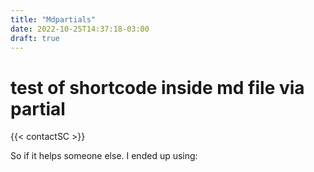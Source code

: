 ```yaml
---
title: "Mdpartials"
date: 2022-10-25T14:37:18-03:00
draft: true
---
```

  
# test of shortcode inside md file via partial

{{< contactSC >}}

So if it helps someone else. I ended up using:

